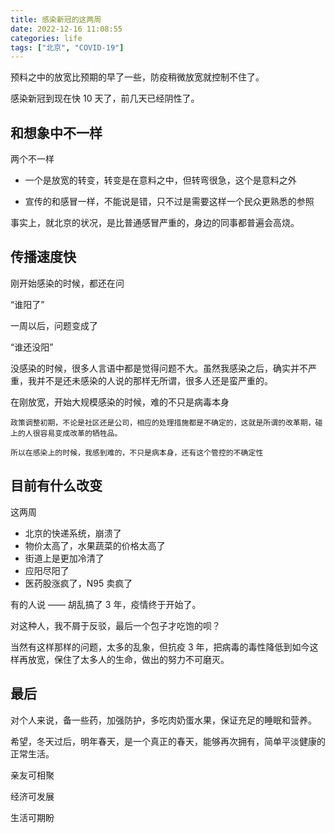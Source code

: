```yaml
---
title: 感染新冠的这两周
date: 2022-12-16 11:08:55
categories: life
tags: ["北京", "COVID-19"]
---
```


预料之中的放宽比预期的早了一些，防疫稍微放宽就控制不住了。

感染新冠到现在快 10 天了，前几天已经阴性了。

## 和想象中不一样

两个不一样

- 一个是放宽的转变，转变是在意料之中，但转弯很急，这个是意料之外

- 宣传的和感冒一样，不能说是错，只不过是需要这样一个民众更熟悉的参照

事实上，就北京的状况，是比普通感冒严重的，身边的同事都普遍会高烧。

## 传播速度快

刚开始感染的时候，都还在问

“谁阳了”

一周以后，问题变成了

“谁还没阳”

没感染的时候，很多人言语中都是觉得问题不大。虽然我感染之后，确实并不严重，我并不是还未感染的人说的那样无所谓，很多人还是蛮严重的。

在刚放宽，开始大规模感染的时候，难的不只是病毒本身

```text
政策调整初期，不论是社区还是公司，相应的处理措施都是不确定的，这就是所谓的改革期，碰上的人很容易变成改革的牺牲品。

所以在感染上的时候，我感到难的，不只是病本身，还有这个管控的不确定性
```

## 目前有什么改变

这两周

- 北京的快递系统，崩溃了
- 物价太高了，水果蔬菜的价格太高了
- 街道上是更加冷清了
- 应阳尽阳了
- 医药股涨疯了，N95 卖疯了

有的人说 —— 胡乱搞了 3 年，疫情终于开始了。

对这种人，我不屑于反驳，最后一个包子才吃饱的呗？

当然有这样那样的问题，太多的乱象，但抗疫 3 年，把病毒的毒性降低到如今这样再放宽，保住了太多人的生命，做出的努力不可磨灭。

## 最后

对个人来说，备一些药，加强防护，多吃肉奶蛋水果，保证充足的睡眠和营养。

希望，冬天过后，明年春天，是一个真正的春天，能够再次拥有，简单平淡健康的正常生活。

亲友可相聚

经济可发展

生活可期盼
